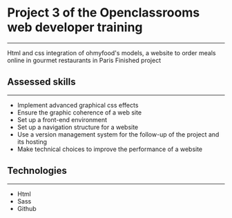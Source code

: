 # Project 3 of the Openclassrooms web developer training
***
Html and css integration of ohmyfood's models, a website to order meals online in gourmet restaurants in Paris
Finished project

## Assessed skills
***
* Implement advanced graphical css effects
* Ensure the graphic coherence of a web site
* Set up a front-end environment
* Set up a navigation structure for a website
* Use a version management system for the follow-up of the project and its hosting
* Make technical choices to improve the performance of a website

## Technologies
***
* Html
* Sass
* Github



